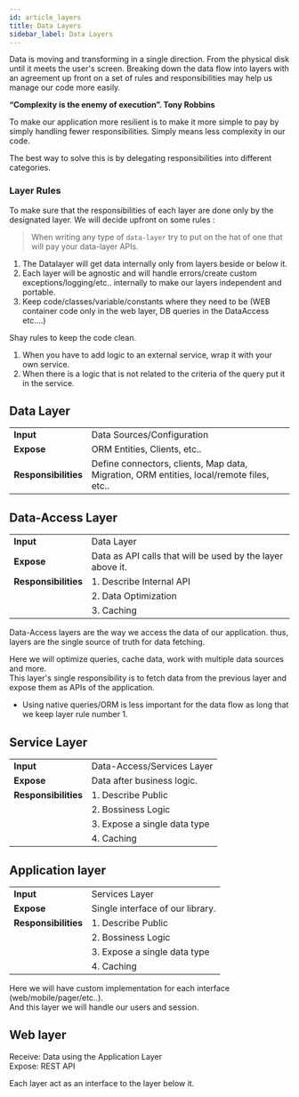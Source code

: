 ```yaml
---
id: article_layers
title: Data Layers
sidebar_label: Data Layers
---
```


Data is moving and transforming in a single direction. From the physical disk until it meets the user's screen.
Breaking down the data flow into layers with an agreement up front on a set of rules and responsibilities may help us manage our code more easily.


**“Complexity is the enemy of execution”. Tony Robbins**

To make our application more resilient is to make it more simple to pay by simply handling fewer responsibilities. 
Simply means less complexity in our code.

The best way to solve this is by delegating responsibilities into different categories.
  

### Layer Rules

To make sure that the responsibilities of each layer are done only by the designated layer. 
We will decide upfront on some rules :

> When writing any type of `data-layer` try to put on the hat of one that will pay your data-layer APIs.  

1. The Datalayer will get data internally only from layers beside or below it.    
2. Each layer will be agnostic and will handle errors/create custom exceptions/logging/etc.. internally to make our layers independent and portable.
3. Keep code/classes/variable/constants where they need to be (WEB container code only in the web layer, DB queries in the DataAccess etc....)   


Shay rules to keep the code clean. 
1. When you have to add logic to an external service, wrap it with your own service. 
2. When there is a logic that is not related to the criteria of the query put it in the service.


## Data Layer
<table><tr>
        <td><b>Input</b></td>
        <td>Data Sources/Configuration</td>
    </tr><tr>
        <td><b>Expose</b></td>
        <td>ORM Entities, Clients, etc..</td>
    </tr><tr>
        <td><b>Responsibilities</b></td>
        <td>Define connectors, clients, Map data, Migration, ORM entities, local/remote files, etc..</td>
</tr></table>


## Data-Access Layer

<table><tr>
        <td><b>Input</b></td>
        <td>Data Layer</td>
    </tr><tr>
        <td><b>Expose</b></td>
        <td>Data as API calls that will be used by the layer above it.</td>
    </tr><tr>
        <td><b>Responsibilities</b></td>
        <td>
            1. Describe Internal API  
        </td>
    </tr><tr><td></td><td>2. Data Optimization</td>
    </tr><tr><td></td><td>3. Caching</td>
</tr></table>


Data-Access layers are the way we access the data of our application. thus, layers are the single source of truth for data fetching.

Here we will optimize queries, cache data, work with multiple data sources and more.  
This layer's single responsibility is to fetch data from the previous layer and expose them as APIs of the application.

* Using native queries/ORM is less important for the data flow as long that we keep layer rule number 1.

## Service Layer

<table><tr>
        <td><b>Input</b></td>
        <td>Data-Access/Services Layer</td>
    </tr><tr>
        <td><b>Expose</b></td>
        <td>Data after business logic.</td>
    </tr><tr>
        <td><b>Responsibilities</b></td>
        <td>
            1. Describe Public  
        </td>
    </tr><tr><td></td><td>2. Bossiness Logic</td>
    </tr><tr><td></td><td>3. Expose a single data type</td>
    </tr><tr><td></td><td>4. Caching</td>
</tr></table>

## Application layer

<table><tr>
        <td><b>Input</b></td>
        <td>Services Layer</td>
    </tr><tr>
        <td><b>Expose</b></td>
        <td>Single interface of our library.</td>
    </tr><tr>
        <td><b>Responsibilities</b></td>
        <td>
            1. Describe Public  
        </td>
    </tr><tr><td></td><td>2. Bossiness Logic</td>
    </tr><tr><td></td><td>3. Expose a single data type</td>
    </tr><tr><td></td><td>4. Caching</td>
</tr></table>


Here we will have custom implementation for each interface (web/mobile/pager/etc..).  
And this layer we will handle our users and session.

## Web layer
Receive: Data using the Application Layer  
Expose: REST API

Each layer act as an interface to the layer below it.


